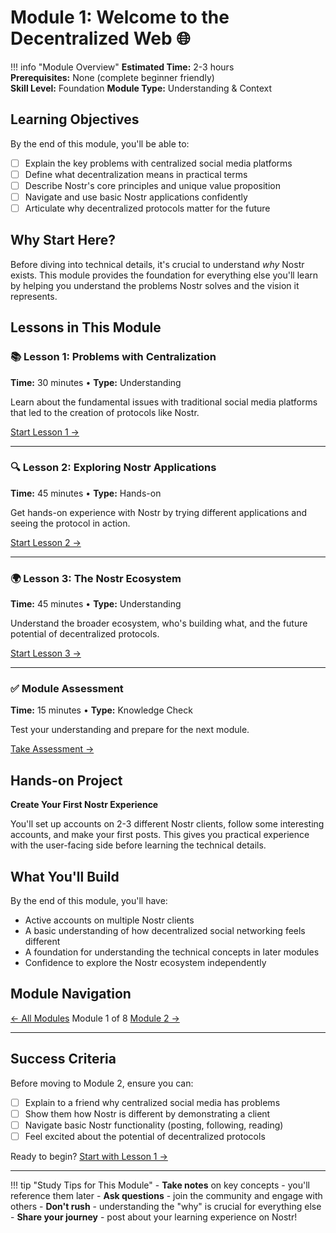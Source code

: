 # Module 1: Welcome to the Decentralized Web 🌐

!!! info "Module Overview"
    **Estimated Time:** 2-3 hours  
    **Prerequisites:** None (complete beginner friendly)  
    **Skill Level:** Foundation
    **Module Type:** Understanding & Context

## Learning Objectives

By the end of this module, you'll be able to:

- [ ] Explain the key problems with centralized social media platforms
- [ ] Define what decentralization means in practical terms
- [ ] Describe Nostr's core principles and unique value proposition  
- [ ] Navigate and use basic Nostr applications confidently
- [ ] Articulate why decentralized protocols matter for the future

## Why Start Here?

Before diving into technical details, it's crucial to understand *why* Nostr exists. This module provides the foundation for everything else you'll learn by helping you understand the problems Nostr solves and the vision it represents.

## Lessons in This Module

### 📚 Lesson 1: Problems with Centralization
**Time:** 30 minutes • **Type:** Understanding

Learn about the fundamental issues with traditional social media platforms that led to the creation of protocols like Nostr.

[Start Lesson 1 →](problems-with-centralization.md)

---

### 🔍 Lesson 2: Exploring Nostr Applications  
**Time:** 45 minutes • **Type:** Hands-on

Get hands-on experience with Nostr by trying different applications and seeing the protocol in action.

[Start Lesson 2 →](exploring-nostr.md)

---

### 🌍 Lesson 3: The Nostr Ecosystem
**Time:** 45 minutes • **Type:** Understanding

Understand the broader ecosystem, who's building what, and the future potential of decentralized protocols.

[Start Lesson 3 →](ecosystem-overview.md)

---

### ✅ Module Assessment
**Time:** 15 minutes • **Type:** Knowledge Check

Test your understanding and prepare for the next module.

[Take Assessment →](assessment.md)

## Hands-on Project

**Create Your First Nostr Experience**

You'll set up accounts on 2-3 different Nostr clients, follow some interesting accounts, and make your first posts. This gives you practical experience with the user-facing side before learning the technical details.

## What You'll Build

By the end of this module, you'll have:
- Active accounts on multiple Nostr clients
- A basic understanding of how decentralized social networking feels different
- A foundation for understanding the technical concepts in later modules
- Confidence to explore the Nostr ecosystem independently

## Module Navigation

<div class="module-nav">
  <a href="../index.md">← All Modules</a>
  <span>Module 1 of 8</span>
  <a href="../02-digital-identity-security/">Module 2 →</a>
</div>

---

## Success Criteria

Before moving to Module 2, ensure you can:

- [ ] Explain to a friend why centralized social media has problems
- [ ] Show them how Nostr is different by demonstrating a client
- [ ] Navigate basic Nostr functionality (posting, following, reading)
- [ ] Feel excited about the potential of decentralized protocols

Ready to begin? [Start with Lesson 1 →](problems-with-centralization.md)

---

!!! tip "Study Tips for This Module"
    - **Take notes** on key concepts - you'll reference them later
    - **Ask questions** - join the community and engage with others
    - **Don't rush** - understanding the "why" is crucial for everything else
    - **Share your journey** - post about your learning experience on Nostr!

